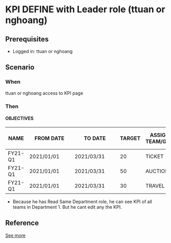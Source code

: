 # KPI DEFINE with Leader role (ttuan or nghoang)
## Prerequisites 
- Logged in: ttuan or nghoang

## Scenario 
### When
ttuan or nghoang access to KPI page &nbsp;

### Then 
#### OBJECTIVES
| NAME | FROM DATE | TO DATE | TARGET | ASSIGNED TEAM/GROUP | SELF EVALUATE POLICY  | Action |
| ----- | ----- | ----- | ----- | ----- | ----- | ----- |
| FY21-Q1 | 2021/01/01&ensp;&ensp;&ensp;&ensp;| 2021/03/31&ensp;&ensp;&ensp;&ensp;| 20 | TICKET&ensp;&ensp; | Yes  | None |
| FY21-Q1 | 2021/01/01&ensp;&ensp;&ensp;&ensp;| 2021/03/31&ensp;&ensp;&ensp;&ensp;| 50 | AUCTION&ensp;&ensp; | Yes  | None |
| FY21-Q1 | 2021/01/01&ensp;&ensp;&ensp;&ensp;| 2021/03/31&ensp;&ensp;&ensp;&ensp;| 30 | TRAVEL&ensp;&ensp; | Yes  | None |

- Because he has Read Same Department role, he can see KPI of all teams in Department 1. But he cant edit any the KPI.
## Reference 
[See more](d1_leader_role_group.md)
